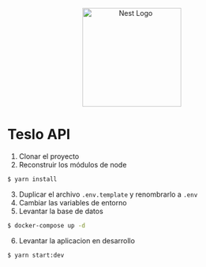 <p align="center">
  <a href="http://nestjs.com/" target="blank"><img src="https://nestjs.com/img/logo-small.svg" width="200" alt="Nest Logo" /></a>
</p>

# Teslo API

1. Clonar el proyecto
2. Reconstruir los módulos de node 
```bash
$ yarn install
```
3. Duplicar el archivo ```.env.template``` y renombrarlo a ```.env```
4. Cambiar las variables de entorno
5. Levantar la base de datos
```bash
$ docker-compose up -d
```
6. Levantar la aplicacion en desarrollo
```bash
$ yarn start:dev
```